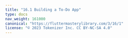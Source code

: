```yaml
---
title: "16.1 Building a To-Do App"
type: docs
nav_weight: 161000
canonical: "https://fluttermasterylibrary.com/3/16/1"
license: "© 2023 Tokenizer Inc. CC BY-NC-SA 4.0"
---
```

